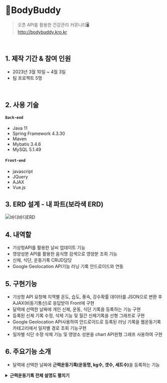 # 📌BodyBuddy
>오픈 API를 활용한 건강관리 커뮤니티🖥️ <br>
>http://bodybuddy.kro.kr

<br>

## 1. 제작 기간 & 참여 인원
- 2023년 3월 10일 ~ 4월 3일
- 팀 프로젝트 5명

<br>

## 2. 사용 기술
#### `Back-end`
- Java 11
- Spring Framework 4.3.30
- Maven
- Mybatis 3.4.6
- MySQL 5.1.49

#### `Front-end`
- javascript
- JQuery
- AJAX
- Vue.js

## 3. ERD 설계 - 내 파트(보라색 ERD)
![바디바디ERD](https://github.com/lukejihwan/Bodybuddy_project/assets/111648451/577d1012-c156-43ca-8136-b792f67c7bc1)

## 4. 내역할
- 기상청API를 활용한 날씨 업데이트 기능
- 영양성분 API를 활용한 음식명 검색으로 영양분 조회 기능
- 신체, 식단, 운동기록 CRUD담당
- Google Geolocation API기능 러닝 기록 안드로이드와 연동

## 5. 구현기능
- 기상청 API 요청해 지역별 온도, 습도, 풍속, 강수확률 데이터를 JSON으로 변환 후 AJAX(비동기통신)로 응답받아 Front에 구현
- 달력에 선택한 날짜에 개인 신체, 운동, 식단 기록을 등록하는 기능 구현
- 등록된 신체 기록 수정, 삭제 기능 및 월간 신체기록을 선형 그래프로 구현
- Google Geolocation API사용하여 안드로이드로 등록된 러닝 기록을 웹운동기록 카테고리에서 
일자별 경로 조회 기능구현
- 일자별 식단 수정 삭제 기능 및 영양소 성분을 chart API원형 그래프 사용하여 구현

## 6. 주요기능 소개
- 달력에 선택한 날짜에 <strong>근력운동기록(운동명, kg수, 갯수, 세트수)</strong>을 등록하는 기능

<details>
<summary><b>근력운동기록 전체 설명도 펼치기</b></summary>
  
### 6.1.1 근력운동기록 전체 흐름도
![운동기능전체그림](https://github.com/lukejihwan/Bodybuddy_project/assets/111648451/1b1548e4-a2ba-410b-b35b-8c87e227d7bf)

### 6.1.2 근력운동기록 Front-end 설계
![근력운동기록Front-end편집후](https://github.com/lukejihwan/Bodybuddy_project/assets/111648451/ab7b1562-7494-43bd-ba2f-657db6571e58)

### 6.1.3 근력운동기록 Controller 설계
![근력운동기록Controller편집후](https://github.com/lukejihwan/Bodybuddy_project/assets/111648451/e3efd0e1-24bc-424e-9134-c51b7f73437f)

### 6.1.4 근력운동기록 Service 설계
![근력운동기록Service편집후](https://github.com/lukejihwan/Bodybuddy_project/assets/111648451/6b12cc9e-9ded-4341-9464-3bf4e439438c)

### 6.1.5 근력운동기록 DAO 설계
![운동기록DAO편집후](https://github.com/lukejihwan/Bodybuddy_project/assets/111648451/d9005572-81f7-4485-97e2-0ab028b215a1)
</details>










